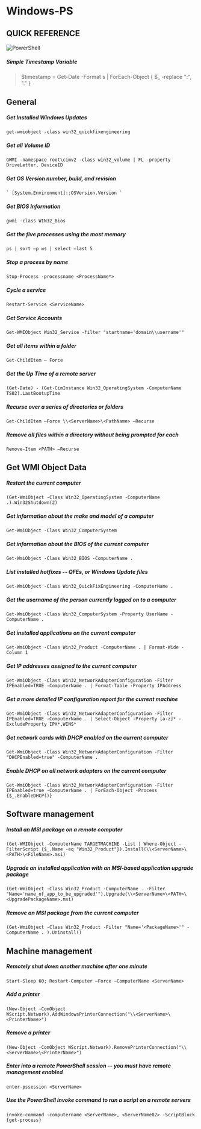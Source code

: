 # Windows-PS
## QUICK REFERENCE
![PowerShell](https://repository-images.githubusercontent.com/221074232/158c2480-5262-11ea-8af0-452a86d9e56d)

##### Simple Timestamp Variable
> $timestamp = Get-Date -Format s | ForEach-Object { $_ -replace ":", "." }

## General

##### Get Installed Windows Updates
	get-wmiobject -class win32_quickfixengineering

##### Get all Volume ID
    GWMI -namespace root\cimv2 -class win32_volume | FL -property DriveLetter, DeviceID

##### Get OS Version number, build, and revision
    ` [System.Environment]::OSVersion.Version `
	
##### Get BIOS Information
	gwmi -class WIN32_Bios

##### Get the five processes using the most memory
    ps | sort –p ws | select –last 5

##### Stop a process by name
    Stop-Process -processname <ProcessName*>

##### Cycle a service
    Restart-Service <ServiceName>

##### Get Service Accounts
    Get-WMIObject Win32_Service -filter "startname='domain\\username'"

##### Get all items within a folder
    Get-ChildItem – Force

##### Get the Up Time of a remote server
    (Get-Date) - (Get-CimInstance Win32_OperatingSystem -ComputerName TS02).LastBootupTime

##### Recurse over a series of directories or folders
    Get-ChildItem –Force \\<ServerName>\<PathName> –Recurse

##### Remove all files within a directory without being prompted for each
    Remove-Item <PATH> –Recurse

## Get WMI Object Data
##### Restart the current computer
    (Get-WmiObject -Class Win32_OperatingSystem -ComputerName .).Win32Shutdown(2)

##### Get information about the make and model of a computer
    Get-WmiObject -Class Win32_ComputerSystem

##### Get information about the BIOS of the current computer
    Get-WmiObject -Class Win32_BIOS -ComputerName .

##### List installed hotfixes -- QFEs, or Windows Update files
    Get-WmiObject -Class Win32_QuickFixEngineering -ComputerName .

##### Get the username of the person currently logged on to a computer
    Get-WmiObject -Class Win32_ComputerSystem -Property UserName -ComputerName .

##### Get installed applications on the current computer
    Get-WmiObject -Class Win32_Product -ComputerName . | Format-Wide -Column 1

##### Get IP addresses assigned to the current computer
    Get-WmiObject -Class Win32_NetworkAdapterConfiguration -Filter IPEnabled=TRUE -ComputerName . | Format-Table -Property IPAddress

##### Get a more detailed IP configuration report for the current machine
    Get-WmiObject -Class Win32_NetworkAdapterConfiguration -Filter IPEnabled=TRUE -ComputerName . | Select-Object -Property [a-z]* -ExcludeProperty IPX*,WINS*

##### Get network cards with DHCP enabled on the current computer
    Get-WmiObject -Class Win32_NetworkAdapterConfiguration -Filter "DHCPEnabled=true" -ComputerName .

##### Enable DHCP on all network adapters on the current computer
    Get-WmiObject -Class Win32_NetworkAdapterConfiguration -Filter IPEnabled=true -ComputerName . | ForEach-Object -Process {$_.EnableDHCP()}

## Software management

##### Install an MSI package on a remote computer
    (Get-WMIObject -ComputerName TARGETMACHINE -List | Where-Object -FilterScript {$_.Name -eq "Win32_Product"}).Install(\\<ServerName>\<PATH>\<FileName>.msi)

##### Upgrade an installed application with an MSI-based application upgrade package
    (Get-WmiObject -Class Win32_Product -ComputerName . -Filter "Name='name_of_app_to_be_upgraded'").Upgrade(\\<ServerName>\<PATH>\<UpgradePackageName>.msi)

##### Remove an MSI package from the current computer
    (Get-WmiObject -Class Win32_Product -Filter "Name='<PackageName>'" -ComputerName . ).Uninstall()

## Machine management

##### Remotely shut down another machine after one minute
    Start-Sleep 60; Restart-Computer –Force –ComputerName <ServerName>

##### Add a printer
    (New-Object -ComObject WScript.Network).AddWindowsPrinterConnection("\\<ServerName>\<PrinterName>")

##### Remove a printer
    (New-Object -ComObject WScript.Network).RemovePrinterConnection("\\<ServerName>\<PrinterName>")

##### Enter into a remote PowerShell session -- you must have remote management enabled
    enter-pssession <ServerName>

##### Use the PowerShell invoke command to run a script on a remote servers
    invoke-command -computername <ServerName>, <ServerName02> -ScriptBlock {get-process}
